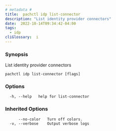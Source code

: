 ```yaml
---
# metadata # 
title:  pachctl idp list-connector
description: "List identity provider connectors"
date:  2022-10-14T09:34:42-04:00
tags:
  - idp
cliGlossary:  i
---
```


### Synopsis

List identity provider connectors

```
pachctl idp list-connector [flags]
```

### Options

```
  -h, --help   help for list-connector
```

### Inherited Options

```
      --no-color   Turn off colors.
  -v, --verbose    Output verbose logs
```

